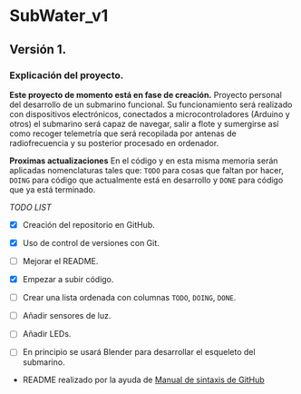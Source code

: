 # SubWater_v1

## Versión 1.

### Explicación del proyecto.

**Este proyecto de momento está en fase de creación.**
Proyecto personal del desarrollo de un submarino funcional. Su funcionamiento será realizado con dispositivos electrónicos, conectados a microcontroladores (Arduino y otros) el submarino será capaz de navegar, salir a flote y sumergirse así como recoger telemetría que será recopilada por antenas de radiofrecuencia y su posterior procesado en ordenador.


**Proximas actualizaciones**
En el código y en esta misma memoria serán aplicadas nomenclaturas tales que: `TODO` para cosas que faltan por hacer, `DOING` para código que actualmente está en desarrollo y `DONE` para código que ya está terminado.

*TODO LIST*

- [x] Creación del repositorio en GitHub.

- [x] Uso de control de versiones con Git.

- [ ] Mejorar el README.

- [x] Empezar a subir código.

- [ ] Crear una lista ordenada con columnas `TODO`, `DOING`, `DONE`.

- [ ] Añadir sensores de luz.

- [ ] Añadir LEDs.

- [ ] En principio se usará Blender para desarrollar el esqueleto del submarino.


- README realizado por la ayuda de [Manual de sintaxis de GitHub](https://docs.github.com/es/get-started/writing-on-github/getting-started-with-writing-and-formatting-on-github/basic-writing-and-formatting-syntax)


